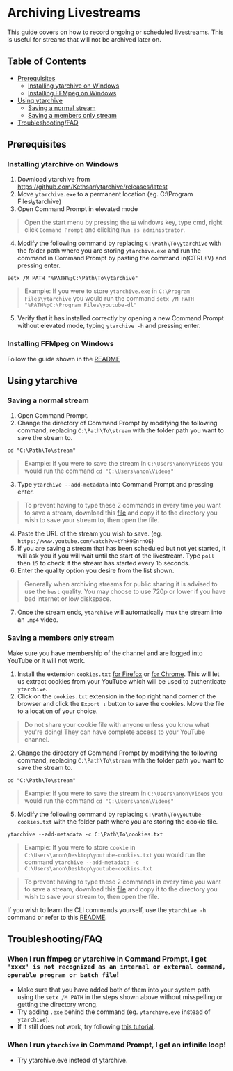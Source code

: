 # Archiving Livestreams
This guide covers on how to record ongoing or scheduled livestreams. This is useful for streams that will not be archived later on.

## Table of Contents
- [Prerequisites](#prerequisites)
   - [Installing ytarchive on Windows](#installing-ytarchive-on-windows)
   - [Installing FFMpeg on Windows](#installing-ffmpeg-on-windows)
- [Using ytarchive](#using-ytarchive)
   - [Saving a normal stream](#saving-a-normal-stream)
   - [Saving a members only stream](#saving-a-members-only-stream)
- [Troubleshooting/FAQ](#troubleshootingfaq)

## Prerequisites
### Installing ytarchive on Windows
1. Download ytarchive from https://github.com/Kethsar/ytarchive/releases/latest
2. Move `ytarchive.exe` to a permanent location (eg. C:\Program Files\ytarchive)
3. Open Command Prompt in elevated mode
> Open the start menu by pressing the ⊞ windows key, type cmd, right click `Command Prompt` and clicking `Run as administrator`.
4. Modify the following command by replacing `C:\Path\To\ytarchive` with the folder path where you are storing `ytarchive.exe` and run the command in Command Prompt by pasting the command in(CTRL+V) and pressing enter.
```
setx /M PATH "%PATH%;C:\Path\To\ytarchive"
```
>Example: If you were to store `ytarchive.exe` in `C:\Program Files\ytarchive` you would run the command `setx /M PATH "%PATH%;C:\Program Files\youtube-dl"`
5. Verify that it has installed correctly by opening a new Command Prompt without elevated mode, typing `ytarchive -h` and pressing enter.

### Installing FFMpeg on Windows
Follow the guide shown in the [README](README.md#installing-youtube-dl-and--ffmpeg-using-chocolatey)

## Using ytarchive
### Saving a normal stream
1. Open Command Prompt.
2. Change the directory of Command Prompt by modifying the following command, replacing `C:\Path\To\stream` with the folder path you want to save the stream to.
```
cd "C:\Path\To\stream"
```
>Example: If you were to save the stream in `C:\Users\anon\Videos` you would run the command `cd "C:\Users\anon\Videos"`
3. Type `ytarchive --add-metadata` into Command Prompt and pressing enter.
>To prevent having to type these 2 commands in every time you want to save a stream, download this [file](scripts/ytarchive.ps1) and copy it to the directory you wish to save your stream to, then open the file.
4. Paste the URL of the stream you wish to save. (eg. `https://www.youtube.com/watch?v=tYnk9EnrnOE`)
5. If you are saving a stream that has been scheduled but not yet started, it will ask you if you will wait until the start of the livestream. Type `poll` then `15` to check if the stream has started every 15 seconds.
6. Enter the quality option you desire from the list shown.
> Generally when archiving streams for public sharing it is advised to use the `best` quality. You may choose to use 720p or lower if you have bad internet or low diskspace.
7. Once the stream ends, `ytarchive` will automatically mux the stream into an `.mp4` video.

### Saving a members only stream
Make sure you have membership of the channel and are logged into YouTube or it will not work.
1. Install the extension `cookies.txt` [for Firefox](https://addons.mozilla.org/en-US/firefox/addon/cookies-txt/) or [for Chrome](https://chrome.google.com/webstore/detail/get-cookiestxt/bgaddhkoddajcdgocldbbfleckgcbcid). This will let us extract cookies from your YouTube which will be used to authenticate `ytarchive`.
2. Click on the `cookies.txt` extension in the top right hand corner of the browser and click the `Export ↓` button to save the cookies. Move the file to a location of your choice.
> Do not share your cookie file with anyone unless you know what you're doing! They can have complete access to your YouTube channel.
2. Change the directory of Command Prompt by modifying the following command, replacing `C:\Path\To\stream` with the folder path you want to save the stream to.
```
cd "C:\Path\To\stream"
```
>Example: If you were to save the stream in `C:\Users\anon\Videos` you would run the command `cd "C:\Users\anon\Videos"`
5. Modify the following command by replacing `C:\Path\To\youtube-cookies.txt` with the folder path where you are storing the cookie file.
```
ytarchive --add-metadata -c C:\Path\To\cookies.txt
```
>Example: If you were to store `cookie` in `C:\Users\anon\Desktop\youtube-cookies.txt` you would run the command `ytarchive --add-metadata -c C:\Users\anon\Desktop\youtube-cookies.txt`

>To prevent having to type these 2 commands in every time you want to save a stream, download this [file](scripts/ytarchive.ps1) and copy it to the directory you wish to save your stream to, then open the file.

If you wish to learn the CLI commands yourself, use the `ytarchive -h` command or refer to this [README](https://github.com/Kethsar/ytarchive/blob/master/README.md).

## Troubleshooting/FAQ
### When I run ffmpeg or ytarchive in Command Prompt, I get `'xxxx' is not recognized as an internal or external command, operable program or batch file`!
- Make sure that you have added both of them into your system path using the `setx /M PATH` in the steps shown above without misspelling or getting the directory wrong.
- Try adding `.exe` behind the command (eg. `ytarchive.eve` instead of `ytarchive`).
- If it still does not work, try following [this tutorial](https://www.youtube.com/watch?v=gb9e3m98avk).
### When I run `ytarchive` in Command Prompt, I get an infinite loop!
- Try ytarchive.eve instead of ytarchive.
